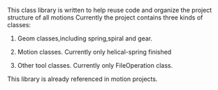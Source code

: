This class library is written to help reuse code and organize the project structure of all motions
Currently the project contains three kinds of classes:

1. Geom classes,including spring,spiral and gear.

2. Motion classes. Currently only helical-spring finished

3. Other tool classes. Currently only FileOperation class.

This library is already referenced in motion projects.
